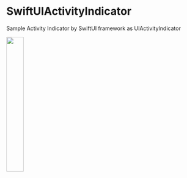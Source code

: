 # SwiftUIActivityIndicator
Sample Activity Indicator by SwiftUI framework as UIActivityIndicator

<div><img src="https://github.com/sanjeevworkstation/SGPublicAssets/blob/master/SwiftUIActivityIndicatorAssets/SwiftUIActivityIndicatorGIF.gif" width="30%" height="30%"></div>
